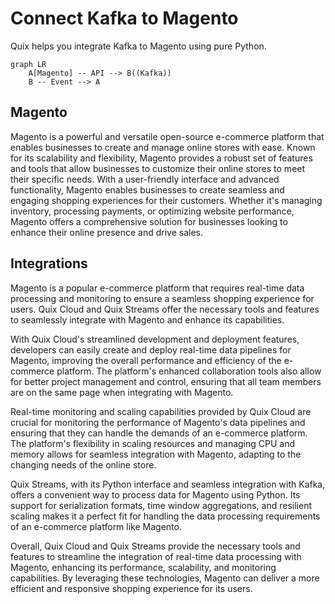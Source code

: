 # Connect Kafka to Magento

Quix helps you integrate Kafka to Magento using pure Python.

```mermaid
graph LR
    A[Magento] -- API --> B((Kafka))
    B -- Event --> A
```

## Magento

Magento is a powerful and versatile open-source e-commerce platform that enables businesses to create and manage online stores with ease. Known for its scalability and flexibility, Magento provides a robust set of features and tools that allow businesses to customize their online stores to meet their specific needs. With a user-friendly interface and advanced functionality, Magento enables businesses to create seamless and engaging shopping experiences for their customers. Whether it's managing inventory, processing payments, or optimizing website performance, Magento offers a comprehensive solution for businesses looking to enhance their online presence and drive sales.

## Integrations

Magento is a popular e-commerce platform that requires real-time data processing and monitoring to ensure a seamless shopping experience for users. Quix Cloud and Quix Streams offer the necessary tools and features to seamlessly integrate with Magento and enhance its capabilities.

With Quix Cloud's streamlined development and deployment features, developers can easily create and deploy real-time data pipelines for Magento, improving the overall performance and efficiency of the e-commerce platform. The platform's enhanced collaboration tools also allow for better project management and control, ensuring that all team members are on the same page when integrating with Magento.

Real-time monitoring and scaling capabilities provided by Quix Cloud are crucial for monitoring the performance of Magento's data pipelines and ensuring that they can handle the demands of an e-commerce platform. The platform's flexibility in scaling resources and managing CPU and memory allows for seamless integration with Magento, adapting to the changing needs of the online store.

Quix Streams, with its Python interface and seamless integration with Kafka, offers a convenient way to process data for Magento using Python. Its support for serialization formats, time window aggregations, and resilient scaling makes it a perfect fit for handling the data processing requirements of an e-commerce platform like Magento.

Overall, Quix Cloud and Quix Streams provide the necessary tools and features to streamline the integration of real-time data processing with Magento, enhancing its performance, scalability, and monitoring capabilities. By leveraging these technologies, Magento can deliver a more efficient and responsive shopping experience for its users.

